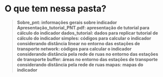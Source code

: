 # O que tem nessa pasta?

  > **Sobre_pnt: informações gerais sobre indicador
  > Apresentação_tutorial_PNT.pdf: apresentação de tutorial para cálculo do indicador	
  > dados_tutorial: dados para replicar tutorial de cálculo do indicador
  > simples: códigos para calcular o indicador considerando distância linear no entorno das estações de transporte
  > network: códigos para calcular o indicador considerando distância pela rede de ruas no entorno das estações de transporte
  > buffer: áreas no entorno das estações de transporte considerando distância pela rede de ruas
  > mapas: mapas do indicador**
